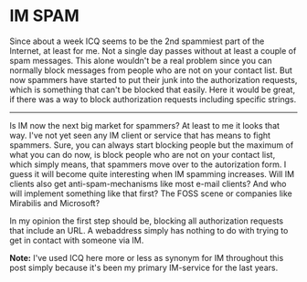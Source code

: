 # IM SPAM

Since about a week ICQ seems to be the 2nd spammiest part of the Internet, at least for me. Not a single day passes without at least a couple of spam messages. This alone wouldn't be a real problem since you can normally block messages from people who are not on your contact list. But now spammers have started to put their junk into the authorization requests, which is something that can't be blocked that easily. Here it would be great, if there was a way to block authorization requests including specific strings.



-------------------------------



Is IM now the next big market for spammers? At least to me it looks that way. I've not yet seen any IM client or service that has means to fight spammers. Sure, you can always start blocking people but the maximum of what you can do now, is block people who are not on your contact list, which simply means, that spammers move over to the autorization form. I guess it will become quite interesting when IM spamming increases. Will IM clients also get anti-spam-mechanisms like most e-mail clients? And who will implement something like that first? The FOSS scene or companies like Mirabilis and Microsoft?

In my opinion the first step should be, blocking all authorization requests that include an URL. A webaddress simply has nothing to do with trying to get in contact with someone via IM.

**Note:** I've used ICQ here more or less as synonym for IM throughout this post simply because it's been my primary IM-service for the last years.